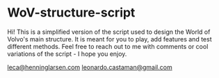 # WoV-structure-script

Hi! This is a simplified version of the script used to design the World of Volvo's main structure. 
It is meant for you to play, add features and test different methods. 
Feel free to reach out to me with comments or cool variations of the script -  I hope you enjoy.

leca@henninglarsen.com
leonardo.castaman@gmail.com
